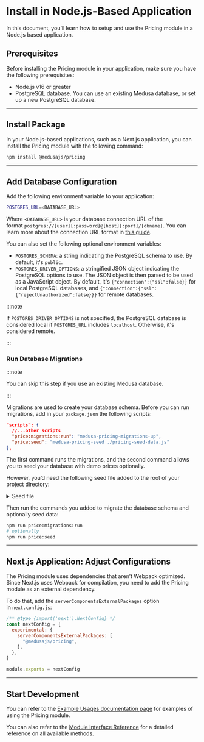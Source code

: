 # Install in Node.js-Based Application

In this document, you’ll learn how to setup and use the Pricing module in a Node.js based application.

## Prerequisites

Before installing the Pricing module in your application, make sure you have the following prerequisites:

- Node.js v16 or greater
- PostgreSQL database. You can use an existing Medusa database, or set up a new PostgreSQL database.

---

## Install Package

In your Node.js-based applications, such as a Next.js application, you can install the Pricing module with the following command:

```bash npm2yarn
npm install @medusajs/pricing
```

---

## Add Database Configuration

Add the following environment variable to your application:

```bash
POSTGRES_URL=<DATABASE_URL>
```

Where `<DATABASE_URL>` is your database connection URL of the format `postgres://[user][:password]@[host][:port]/[dbname]`. You can learn more about the connection URL format in [this guide](../../development/backend/configurations.md#database_url).

You can also set the following optional environment variables:

- `POSTGRES_SCHEMA`: a string indicating the PostgreSQL schema to use. By default, it's `public`.
- `POSTGRES_DRIVER_OPTIONS`: a stringified JSON object indicating the PostgreSQL options to use. The JSON object is then parsed to be used as a JavaScript object. By default, it's `{"connection":{"ssl":false}}` for local PostgreSQL databases, and `{"connection":{"ssl":{"rejectUnauthorized":false}}}` for remote databases.

:::note

If `POSTGRES_DRIVER_OPTIONS` is not specified, the PostgreSQL database is considered local if `POSTGRES_URL` includes `localhost`. Otherwise, it's considered remote.

:::

### Run Database Migrations

:::note

You can skip this step if you use an existing Medusa database.

:::

Migrations are used to create your database schema. Before you can run migrations, add in your `package.json` the following scripts:

```json
"scripts": {
  //...other scripts
  "price:migrations:run": "medusa-pricing-migrations-up",
  "price:seed": "medusa-pricing-seed ./pricing-seed-data.js"
},

```

The first command runs the migrations, and the second command allows you to seed your database with demo prices optionally.

However, you’d need the following seed file added to the root of your project directory:

<Details>
  <Summary>Seed file</Summary>

  ```js
  const currenciesData = [
    {
      code: "USD",
      symbol: "$",
      symbol_native: "$",
      name: "US Dollar",
    },
    {
      code: "CAD",
      symbol: "CA$",
      symbol_native: "$",
      name: "Canadian Dollar",
    },
    {
      code: "EUR",
      symbol: "€",
      symbol_native: "€",
      name: "Euro",
    },
  ]
  
  const moneyAmountsData = [
    {
      id: "money-amount-USD",
      currency_code: "USD",
      amount: 500,
      min_quantity: 1,
      max_quantity: 10,
    },
    {
      id: "money-amount-EUR",
      currency_code: "EUR",
      amount: 400,
      min_quantity: 1,
      max_quantity: 5,
    },
    {
      id: "money-amount-CAD",
      currency_code: "CAD",
      amount: 600,
      min_quantity: 1,
      max_quantity: 8,
    },
  ]
  
  const priceSetsData = [
    {
      id: "price-set-USD",
    },
    {
      id: "price-set-EUR",
    },
    {
      id: "price-set-CAD",
    },
  ]
  
  const priceSetMoneyAmountsData = [
    {
      title: "USD Price Set",
      price_set: "price-set-USD",
      money_amount: "money-amount-USD",
    },
    {
      title: "EUR Price Set",
      price_set: "price-set-EUR",
      money_amount: "money-amount-EUR",
    },
  ]
  
  module.exports = {
    currenciesData,
    moneyAmountsData,
    priceSetsData,
    priceSetMoneyAmountsData,
  }    
  ```

</Details>

Then run the commands you added to migrate the database schema and optionally seed data:

```bash npm2yarn
npm run price:migrations:run
# optionally
npm run price:seed
```

---

## Next.js Application: Adjust Configurations

The Pricing module uses dependencies that aren’t Webpack optimized. Since Next.js uses Webpack for compilation, you need to add the Pricing module as an external dependency.

To do that, add the `serverComponentsExternalPackages` option in `next.config.js`:

```js title=next.config.js
/** @type {import('next').NextConfig} */
const nextConfig = {
  experimental: {
    serverComponentsExternalPackages: [
      "@medusajs/pricing",
    ],
  },
}

module.exports = nextConfig

```

---

## Start Development

You can refer to the [Example Usages documentation page](./examples.md) for examples of using the Pricing module.

You can also refer to the [Module Interface Reference](../../references/pricing/interfaces/IPricingModuleService.mdx) for a detailed reference on all available methods.